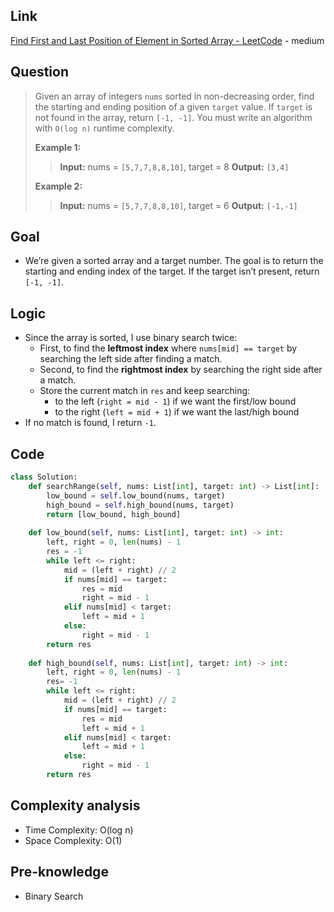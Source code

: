 ## Link
[Find First and Last Position of Element in Sorted Array - LeetCode](https://leetcode.com/problems/find-first-and-last-position-of-element-in-sorted-array/description/) - medium
## Question
> Given an array of integers `nums` sorted in non-decreasing order, find the starting and ending position of a given `target` value.
> If `target` is not found in the array, return `[-1, -1]`.
> You must write an algorithm with `O(log n)` runtime complexity.
> 
> **Example 1:**
>> **Input:** nums = `[5,7,7,8,8,10]`, target = 8
>> **Output:** `[3,4]`
>
> **Example 2:**
>> **Input:** nums = `[5,7,7,8,8,10]`, target = 6
>> **Output:** `[-1,-1]`
## Goal
- We’re given a sorted array and a target number. The goal is to return the starting and ending index of the target. If the target isn’t present, return `[-1, -1]`.
## Logic
- Since the array is sorted, I use binary search twice:
	- First, to find the **leftmost index** where `nums[mid] == target` by searching the left side after finding a match.
	- Second, to find the **rightmost index** by searching the right side after a match.
	- Store the current match in `res` and keep searching:
	    - to the left (`right = mid - 1`) if we want the first/low bound
	    - to the right (`left = mid + 1`) if we want the last/high bound
- If no match is found, I return `-1`.

## Code
```python
class Solution:
    def searchRange(self, nums: List[int], target: int) -> List[int]:
        low_bound = self.low_bound(nums, target)
        high_bound = self.high_bound(nums, target)
        return [low_bound, high_bound]
        
    def low_bound(self, nums: List[int], target: int) -> int:
        left, right = 0, len(nums) - 1
        res = -1
        while left <= right:
            mid = (left + right) // 2
            if nums[mid] == target:
                res = mid
                right = mid - 1
            elif nums[mid] < target:
                left = mid + 1
            else:
                right = mid - 1
        return res
    
    def high_bound(self, nums: List[int], target: int) -> int:
        left, right = 0, len(nums) - 1
        res= -1
        while left <= right:
            mid = (left + right) // 2
            if nums[mid] == target:
                res = mid
                left = mid + 1
            elif nums[mid] < target:
                left = mid + 1
            else:
                right = mid - 1
        return res
```
## Complexity analysis
- Time Complexity: O(log n)
- Space Complexity: O(1)
## Pre-knowledge
- Binary Search

